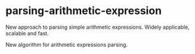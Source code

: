 # parsing-arithmetic-expression
New approach to parsing simple arithmetic expressions. Widely applicable, scalable and fast.

New algorithm for arithmetic expressions parsing.
